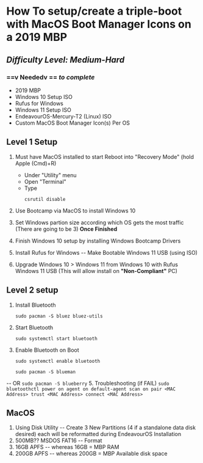 # How To setup/create a triple-boot with MacOS Boot Manager Icons on a  2019 MBP

## *Difficulty Level: Medium-Hard*

### ==v Neededv == *to complete*

- 2019 MBP
- Windows 10 Setup ISO
- Rufus for Windows
- Windows 11 Setup ISO
- EndeavourOS-Mercury-T2 (Linux) ISO
- Custom MacOS Boot Manager Icon(s) Per OS

## Level 1 Setup

1. Must have MacOS installed to start
     Reboot into "Recovery Mode" (hold Apple (Cmd)+R)
   - Under "Utility" menu
   - Open "Terminal"
   - Type 
     ```
     csrutil disable
     ```

2. Use Bootcamp via MacOS to install Windows 10
3. Set Windows partion size according which OS gets the most traffic (There are going to be 3) **Once Finished**
4. Finish Windows 10 setup by installing Windows Bootcamp Drivers
5. Install Rufus for Windows -- Make Bootable Windows 11 USB (using ISO)
6. Upgrade Windows 10 > Windows 11 from Windows 10 with Rufus Windows 11 USB (This will allow install on **"Non-Compliant"** PC)

## Level 2 setup

1. Install Bluetooth
     ```
     sudo pacman -S bluez bluez-utils
     ```
2. Start Bluetooth
     ```
     sudo systemctl start bluetooth
     ```
3. Enable Bluetooth on Boot
     ```
     sudo systemctl enable bluetooth
     ```
     ```
     sudo pacman -S blueman
   ```
-- OR
     ```
     sudo pacman -S blueberry
     ```
5. Troubleshooting (if FAIL)
     ```
     sudo bluetoothctl
     power on
     agent on
     default-agent
     scan on
     pair <MAC Address>
     trust <MAC Address>
     connect <MAC Address> 
     ```

## MacOS

1. Using Disk Utility -- Create 3 New Partitions (4 if a standalone data disk desired) each will be reformatted during EndeavourOS Installation
1. 500MB?? MSDOS FAT16 -- Format
2. 16GB APFS -- whereas 16GB = MBP RAM
3. 200GB APFS -- whereas 200GB = MBP Available disk space
